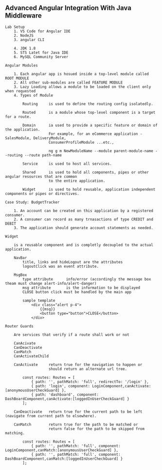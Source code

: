 Advanced Angular Integration With Java Middleware
--------------------------------------------------------------------

    Lab Setup
        1. VS Code for Angular IDE
        2. NodeJS
        3. angular CLI

        4. JDK 1.8
        5. STS Latet for Java IDE
        6. MySQL Community Server

    Angular Modules

        1. Each angular app is hosued inside a top-level module called ROOT MODULE
        2. All other sub-modules are called FEATURE MODULE
        3. Lazy Loading allows a module to be loaded on the client only when requested
        4. Types of Module

            Routing     is used to define the routing config isolatedly.
            
            Routed      is a module whose top-level component is a target for a route.
            
            Domain      ia used to provide a specific feature or domain of the application.
                        For example, for an eCommerce application - SalesModule, DeliveryModule,
                        ConsumerProfileModule ...etc.,

                        ng g m NewModuleName --module parent-module-name --routing --route path-name

            Service     is used to host all services.

            Shared      is used to hold all components, pipes or other angular resources that are common
                        to the entire application.

            Widget      is used to hold reusable, application independent components or pipes or directives.

    Case Study: BudgetTracker

        1. An account can be created on this application by a registered consumer.
        2. A consumer can record as many trnasactions of type CREDIT and DEBIT
        3. The application should generate account statements as needed.

    Widget

        is a reusable component and is completly decoupled to the actual application.

        NavBar
            title, links and hideLogout are the attributes
            logoutClick was an event attribute.

        MsgBox
            type attribute      info/error (accordingly the message box theam must change alert-info/alert-danger)
            msg attribute       is the information to be displayed    
            CLOSE button click must be handled by the main app

            sample template
                <div class="alert p-4">
                    {{msg}}
                    <button type="button">CLOSE</button>
                </div>

    Router Guards

        Are services that verify if a route shall work or not

        CanAcivate
        CanDeactivate
        CanMatch
        CanActivateChild

        CanActivate     return true for the navigation to happen or
                        should return an alternate url tree.

            const routes: Routes = [
                { path: '', pathMatch: 'full', redirectTo: '/login' },
                { path: 'login', component: LoginComponent,canActivate:[anonymousUserCheckGuard] },
                { path: 'dashboard', component: DashBoardComponent,canActivate:[loggedInUserCheckGuard] }
            ];

        CanDeactivate   return true for the current path to be left (navigate from current path to elsewhere).

        CanMatch        return true for the path to be matched or
                        return false for the path to be skipped from matching.

            const routes: Routes = [
                { path: '', pathMatch: 'full', component: LoginComponent,canMatch:[anonymousUserCheckGuard] },
                { path: '', pathMatch: 'full', component: DashBoardComponent,canMatch:[loggedInUserCheckGuard] }
            ];
        